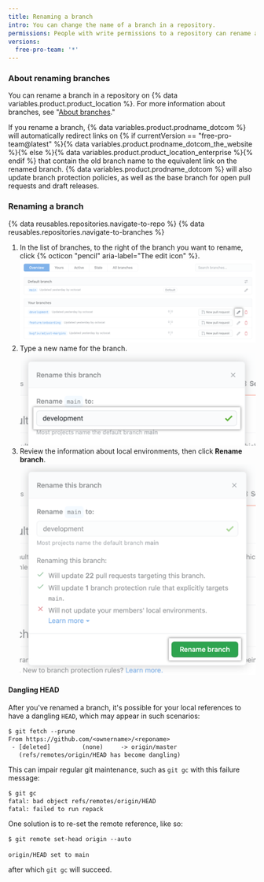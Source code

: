 ```yaml
---
title: Renaming a branch
intro: You can change the name of a branch in a repository.
permissions: People with write permissions to a repository can rename a branch in the repository. People with admin permissions can rename the default branch.
versions:
  free-pro-team: '*'
---
```


### About renaming branches

You can rename a branch in a repository on {% data variables.product.product_location %}. For more information about branches, see "[About branches](/github/collaborating-with-issues-and-pull-requests/about-branches)."

If you rename a branch, {% data variables.product.prodname_dotcom %} will automatically redirect links on {% if currentVersion == "free-pro-team@latest" %}{% data variables.product.prodname_dotcom_the_website %}{% else %}{% data variables.product.product_location_enterprise %}{% endif %} that contain the old branch name to the equivalent link on the renamed branch. {% data variables.product.prodname_dotcom %} will also update branch protection policies, as well as the base branch for open pull requests and draft releases.

### Renaming a branch

{% data reusables.repositories.navigate-to-repo %}
{% data reusables.repositories.navigate-to-branches %}
1. In the list of branches, to the right of the branch you want to rename, click {% octicon "pencil" aria-label="The edit icon" %}.
    ![Pencil icon to the right of branch you want to rename](/assets/images/help/branch/branch-rename-edit.png)
1. Type a new name for the branch.
    ![Text field for typing new branch name](/assets/images/help/branch/branch-rename-type.png)
1. Review the information about local environments, then click **Rename branch**.
    ![Local environment information and "Rename branch" button](/assets/images/help/branch/branch-rename-rename.png)

#### Dangling HEAD

After you've renamed a branch, it's possible for your local references to have a dangling `HEAD`, which may appear in such scenarios:

```shellsession
$ git fetch --prune
From https://github.com/<ownername>/<reponame>
 - [deleted]         (none)     -> origin/master
   (refs/remotes/origin/HEAD has become dangling)
```

This can impair regular git maintenance, such as `git gc` with this failure message:

```shellsession
$ git gc
fatal: bad object refs/remotes/origin/HEAD
fatal: failed to run repack
```

One solution is to re-set the remote reference, like so:

```shellsession
$ git remote set-head origin --auto

origin/HEAD set to main
```
after which `git gc` will succeed.

